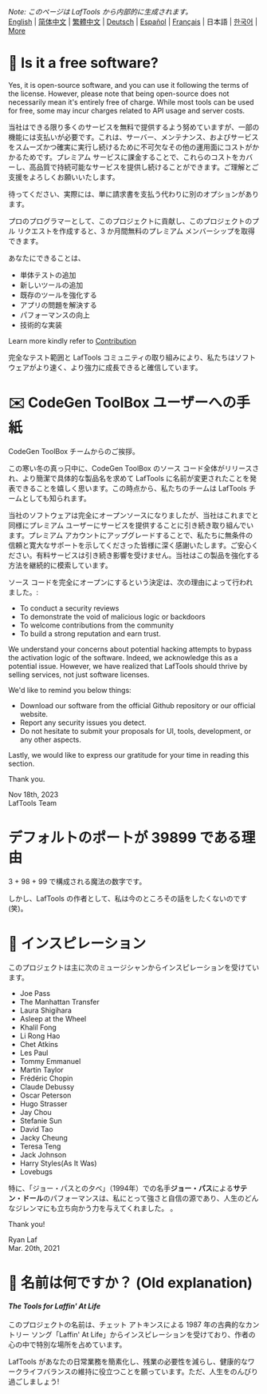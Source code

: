 <i>Note: このページは LafTools から内部的に生成されます。</i> <br/> [English](/docs/en_US/FAQ.md)  |  [简体中文](/docs/zh_CN/FAQ.md)  |  [繁體中文](/docs/zh_HK/FAQ.md)  |  [Deutsch](/docs/de/FAQ.md)  |  [Español](/docs/es/FAQ.md)  |  [Français](/docs/fr/FAQ.md)  |  日本語  |  [한국어](/docs/ko/FAQ.md) | [More](/docs/) <br/>

# 🙋 Is it a free software?

Yes, it is open-source software, and you can use it following the terms of the license. However, please note that being open-source does not necessarily mean it's entirely free of charge. While most tools can be used for free, some may incur charges related to API usage and server costs.

当社はできる限り多くのサービスを無料で提供するよう努めていますが、一部の機能には支払いが必要です。これは、サーバー、メンテナンス、およびサービスをスムーズかつ確実に実行し続けるために不可欠なその他の運用面にコストがかかるためです。プレミアム サービスに課金することで、これらのコストをカバーし、高品質で持続可能なサービスを提供し続けることができます。ご理解とご支援をよろしくお願いいたします。

待ってください、実際には、単に請求書を支払う代わりに別のオプションがあります。

プロのプログラマーとして、このプロジェクトに貢献し、このプロジェクトのプル リクエストを作成すると、3 か月間無料のプレミアム メンバーシップを取得できます。

あなたにできることは、

- 単体テストの追加
- 新しいツールの追加
- 既存のツールを強化する
- アプリの問題を解決する
- パフォーマンスの向上
- 技術的な実装

Learn more kindly refer to [Contribution](CONTRIBUTION.md)

完全なテスト範囲と LafTools コミュニティの取り組みにより、私たちはソフトウェアがより速く、より強力に成長できると確信しています。

# ✉️ CodeGen ToolBox ユーザーへの手紙

CodeGen ToolBox チームからのご挨拶。

この寒い冬の真っ只中に、CodeGen ToolBox のソース コード全体がリリースされ、より簡潔で具体的な製品名を求めて LafTools に名前が変更されたことを発表できることを嬉しく思います。この時点から、私たちのチームは LafTools チームとしても知られます。

当社のソフトウェアは完全にオープンソースになりましたが、当社はこれまでと同様にプレミアム ユーザーにサービスを提供することに引き続き取り組んでいます。プレミアム アカウントにアップグレードすることで、私たちに無条件の信頼と寛大なサポートを示してくださった皆様に深く感謝いたします。ご安心ください。有料サービスは引き続き影響を受けません。当社はこの製品を強化する方法を継続的に模索しています。

ソース コードを完全にオープンにするという決定は、次の理由によって行われました。:

- To conduct a security reviews
- To demonstrate the void of malicious logic or backdoors
- To welcome contributions from the community
- To build a strong reputation and earn trust.

We understand your concerns about potential hacking attempts to bypass the activation logic of the software. Indeed, we acknowledge this as a potential issue. However, we have realized that LafTools should thrive by selling services, not just software licenses.

We'd like to remind you below things:

- Download our software from the official Github repository or our official website.
- Report any security issues you detect.
- Do not hesitate to submit your proposals for UI, tools, development, or any other aspects.

Lastly, we would like to express our gratitude for your time in reading this section.

Thank you.

Nov 18th, 2023  
LafTools Team

# デフォルトのポートが 39899 である理由

3 + 98 + 99 で構成される魔法の数字です。

しかし、LafTools の作者として、私は今のところその話をしたくないのです (笑)。

# 🎷 インスピレーション

このプロジェクトは主に次のミュージシャンからインスピレーションを受けています。

- Joe Pass
- The Manhattan Transfer
- Laura Shigihara
- Asleep at the Wheel
- Khalil Fong
- Li Rong Hao
- Chet Atkins
- Les Paul
- Tommy Emmanuel
- Martin Taylor
- Frédéric Chopin
- Claude Debussy
- Oscar Peterson
- Hugo Strasser
- Jay Chou
- Stefanie Sun
- David Tao
- Jacky Cheung
- Teresa Teng
- Jack Johnson
- Harry Styles(As It Was)
- Lovebugs

特に、「ジョー・パスとの夕べ」（1994年）での名手**ジョー・パス**による**サテン・ドール**のパフォーマンスは、私にとって強さと自信の源であり、人生のどんなジレンマにも立ち向かう力を与えてくれました。 。

Thank you!

Ryan Laf  
Mar. 20th, 2021

# 🌱 名前は何ですか？ (Old explanation)

#### _The Tools for Laffin' At Life_

このプロジェクトの名前は、チェット アトキンスによる 1987 年の古典的なカントリー ソング「Laffin' At Life」からインスピレーションを受けており、作者の心の中で特別な場所を占めています。

LafTools があなたの日常業務を簡素化し、残業の必要性を減らし、健康的なワークライフバランスの維持に役立つことを願っています。ただ、人生をのんびり過ごしましょう!

